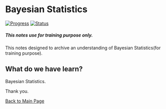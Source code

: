 #  Bayesian Statistics
[![Progress](https://img.shields.io/badge/Progress-100%25-blue.svg)]()
[![Status](https://img.shields.io/badge/Status-Completed-green.svg)]()

##### This notes use for training purpose only.
This notes designed to archive an understanding of  Bayesian Statistics(for training purpose).

## What do we have learn?

   Bayesian Statistics.

Thank you.

[Back to Main Page](https://github.com/eikmarizal/DataStar/)
